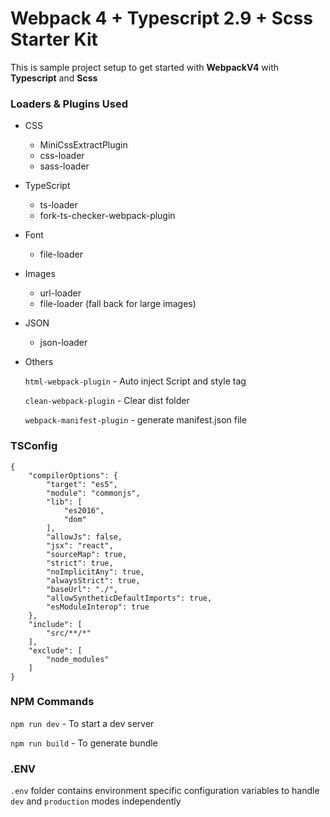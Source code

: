 # Webpack 4 + Typescript 2.9 + Scss Starter Kit

This is sample project setup to get started with **WebpackV4** with **Typescript** and **Scss**

### Loaders & Plugins Used
- CSS
    - MiniCssExtractPlugin
    - css-loader
    - sass-loader

- TypeScript
    - ts-loader
    - fork-ts-checker-webpack-plugin
    
- Font
    - file-loader
- Images
    - url-loader
    - file-loader (fall back for large images)
- JSON
    - json-loader

- Others
    
    `html-webpack-plugin` -  Auto inject Script and style tag
    
    `clean-webpack-plugin` - Clear dist folder
    
    `webpack-manifest-plugin` - generate manifest.json file

         
### TSConfig
```
{
    "compilerOptions": {
        "target": "es5",
        "module": "commonjs",
        "lib": [
            "es2016",
            "dom"
        ],
        "allowJs": false,
        "jsx": "react",
        "sourceMap": true,
        "strict": true,
        "noImplicitAny": true,
        "alwaysStrict": true,
        "baseUrl": "./",
        "allowSyntheticDefaultImports": true,
        "esModuleInterop": true
    },
    "include": [
        "src/**/*"
    ],
    "exclude": [
        "node_modules"
    ]
}
```
                    
### NPM Commands
`npm run dev`  - To start a dev server

`npm run build` - To generate bundle

### .ENV
`.env` folder contains environment specific configuration  variables to handle `dev` and `production` modes independently   
